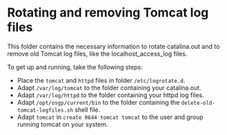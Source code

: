 <!--
SPDX-FileCopyrightText: Contributors to the GXF project

SPDX-License-Identifier: Apache-2.0
-->

# Rotating and removing Tomcat log files

This folder contains the necessary information to rotate catalina.out and to remove old Tomcat log files, like the localhost_access_log files.

To get up and running, take the following steps:
- Place the `tomcat` and `httpd` files in folder `/etc/logrotate.d`.
- Adapt `/var/log/tomcat` to the folder containing your catalina.out.
- Adapt `/var/log/httpd` to the folder containing your httpd log files.
- Adapt `/opt/osgp/current/bin` to the folder containing the `delete-old-tomcat-logfiles.sh` shell file.
- Adapt `tomcat` in `create 0644 tomcat tomcat` to the user and group running tomcat on your system.
